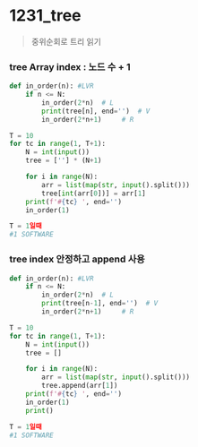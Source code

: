 # 1231_tree

> 중위순회로 트리 읽기

### tree Array index : 노드 수 + 1

```python
def in_order(n): #LVR
    if n <= N:
        in_order(2*n)  # L
        print(tree[n], end='')  # V
        in_order(2*n+1)     # R

T = 10
for tc in range(1, T+1):
    N = int(input())
    tree = [''] * (N+1)

    for i in range(N):
        arr = list(map(str, input().split()))
        tree[int(arr[0])] = arr[1]
    print(f'#{tc} ', end='')
    in_order(1)
```

```python
T = 1일때
#1 SOFTWARE
```



### tree index 안정하고 append 사용

``` python
def in_order(n): #LVR
    if n <= N:
        in_order(2*n)  # L
        print(tree[n-1], end='')  # V
        in_order(2*n+1)     # R

T = 10
for tc in range(1, T+1):
    N = int(input())
    tree = []

    for i in range(N):
        arr = list(map(str, input().split()))
        tree.append(arr[1])
    print(f'#{tc} ', end='')
    in_order(1)
    print()
```

```python
T = 1일때
#1 SOFTWARE
```

